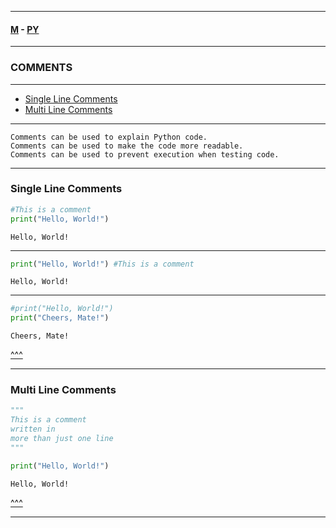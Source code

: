 
---

#### [M](https://github.com/ttltrk/TTT/blob/master/menu.md) - [PY](https://github.com/ttltrk/TTT/blob/master/PY/PY.md)

---

<h3 id='^'>COMMENTS</h3>

---

* <a href='#slc'>Single Line Comments</a></br>
* <a href='#mlc'>Multi Line Comments</a></br>

---

```
Comments can be used to explain Python code.
Comments can be used to make the code more readable.
Comments can be used to prevent execution when testing code.
```

---

<h3 id='slc'>Single Line Comments</h3>

```py
#This is a comment
print("Hello, World!")
```

```
Hello, World!
```

---

```py
print("Hello, World!") #This is a comment
```

```
Hello, World!
```

---

```py
#print("Hello, World!")
print("Cheers, Mate!")
```

```
Cheers, Mate!
```

<a href='#^'>^^^</a>

---

<h3 id='mlc'>Multi Line Comments</h3>

```py
"""
This is a comment
written in
more than just one line
"""

print("Hello, World!")
```

```
Hello, World!
```

<a href='#^'>^^^</a>

---
